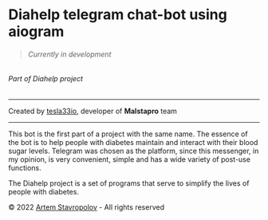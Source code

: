 # Diahelp telegram chat-bot using aiogram 

> ###### Currently in development

###### Part of Diahelp project

---

Created by [tesla33io](https://github.com/tesla33io), developer of **Malstapro** team

---

This bot is the first part of a project with the same name. The essence of the bot is to help people with diabetes maintain and interact with their blood sugar levels. Telegram was chosen as the platform, since this messenger, in my opinion, is very convenient, simple and has a wide variety of post-use functions.

The Diahelp project is a set of programs that serve to simplify the lives of people with diabetes.

&copy; 2022 [Artem Stavropolov](http://stavropolov.site) - All rights reserved
